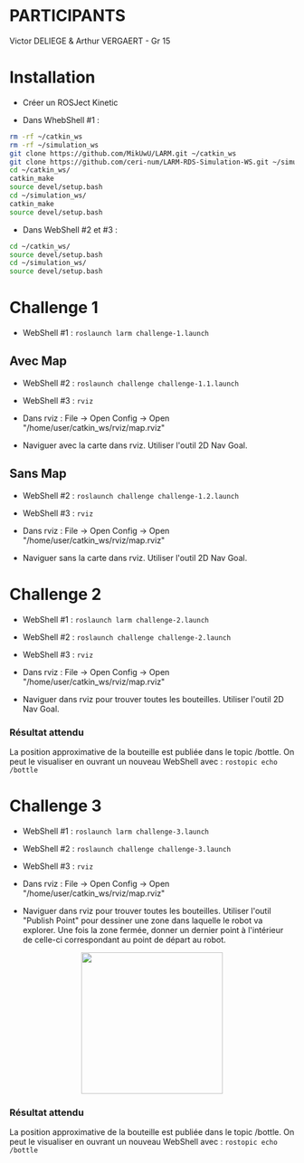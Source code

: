 # PARTICIPANTS

Victor DELIEGE & Arthur VERGAERT - Gr 15

# Installation

- Créer un ROSJect Kinetic

- Dans WhebShell #1 :

```bash
rm -rf ~/catkin_ws
rm -rf ~/simulation_ws
git clone https://github.com/MikUwU/LARM.git ~/catkin_ws
git clone https://github.com/ceri-num/LARM-RDS-Simulation-WS.git ~/simulation_ws
cd ~/catkin_ws/
catkin_make
source devel/setup.bash
cd ~/simulation_ws/
catkin_make
source devel/setup.bash
```

- Dans WebShell #2 et #3 :

```bash
cd ~/catkin_ws/
source devel/setup.bash
cd ~/simulation_ws/
source devel/setup.bash
```

# Challenge 1

- WebShell #1 : `roslaunch larm challenge-1.launch`

## Avec Map

- WebShell #2 : `roslaunch challenge challenge-1.1.launch`

- WebShell #3 : `rviz`

- Dans rviz : File -> Open Config -> Open "/home/user/catkin_ws/rviz/map.rviz"

- Naviguer avec la carte dans rviz. Utiliser l'outil 2D Nav Goal.

## Sans Map

- WebShell #2 : `roslaunch challenge challenge-1.2.launch`

- WebShell #3 : `rviz`

- Dans rviz : File -> Open Config -> Open "/home/user/catkin_ws/rviz/map.rviz"

- Naviguer sans la carte dans rviz. Utiliser l'outil 2D Nav Goal.

# Challenge 2

- WebShell #1 : `roslaunch larm challenge-2.launch`

- WebShell #2 : `roslaunch challenge challenge-2.launch`

- WebShell #3 : `rviz`

- Dans rviz : File -> Open Config -> Open "/home/user/catkin_ws/rviz/map.rviz"

- Naviguer dans rviz pour trouver toutes les bouteilles. Utiliser l'outil 2D Nav Goal.

### Résultat attendu

La position approximative de la bouteille est publiée dans le topic /bottle. On peut le visualiser en ouvrant un nouveau WebShell avec : `rostopic echo /bottle`

# Challenge 3

- WebShell #1 : `roslaunch larm challenge-3.launch`

- WebShell #2 : `roslaunch challenge challenge-3.launch`

- WebShell #3 : `rviz`

- Dans rviz : File -> Open Config -> Open "/home/user/catkin_ws/rviz/map.rviz"

- Naviguer dans rviz pour trouver toutes les bouteilles. Utiliser l'outil "Publish Point" pour dessiner une zone dans laquelle le robot va explorer. Une fois la zone fermée, donner un dernier point à l'intérieur de celle-ci correspondant au point de départ au robot.

<center> <img src="https://raw.githubusercontent.com/MikUwU/LARM/main/frontier_exploration.gif" height="250" />
</center>

### Résultat attendu

La position approximative de la bouteille est publiée dans le topic /bottle. On peut le visualiser en ouvrant un nouveau WebShell avec : `rostopic echo /bottle`

